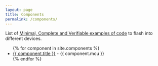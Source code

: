 ```yaml
---
layout: page
title: Components
permalink: /components/
---
```


List of [Minimal, Complete and Verifiable examples of code](https://stackoverflow.com/help/mcve) to flash into different devices.

<ul>
{% for component in site.components %}
  <li><a href="{{ component.url }}">{{ component.title }}</a> - {{ component.mcu }}</li>
{% endfor %}
</ul>
